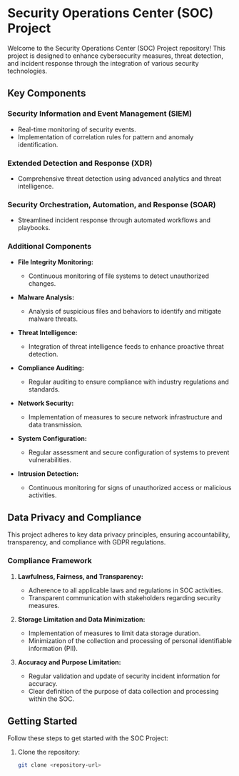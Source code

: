 # Security Operations Center (SOC) Project

Welcome to the Security Operations Center (SOC) Project repository! This project is designed to enhance cybersecurity measures, threat detection, and incident response through the integration of various security technologies.

## Key Components

### Security Information and Event Management (SIEM)

- Real-time monitoring of security events.
- Implementation of correlation rules for pattern and anomaly identification.

### Extended Detection and Response (XDR)

- Comprehensive threat detection using advanced analytics and threat intelligence.

### Security Orchestration, Automation, and Response (SOAR)

- Streamlined incident response through automated workflows and playbooks.

### Additional Components

- **File Integrity Monitoring:**
  - Continuous monitoring of file systems to detect unauthorized changes.

- **Malware Analysis:**
  - Analysis of suspicious files and behaviors to identify and mitigate malware threats.

- **Threat Intelligence:**
  - Integration of threat intelligence feeds to enhance proactive threat detection.

- **Compliance Auditing:**
  - Regular auditing to ensure compliance with industry regulations and standards.

- **Network Security:**
  - Implementation of measures to secure network infrastructure and data transmission.

- **System Configuration:**
  - Regular assessment and secure configuration of systems to prevent vulnerabilities.

- **Intrusion Detection:**
  - Continuous monitoring for signs of unauthorized access or malicious activities.

## Data Privacy and Compliance

This project adheres to key data privacy principles, ensuring accountability, transparency, and compliance with GDPR regulations.

### Compliance Framework

1. **Lawfulness, Fairness, and Transparency:**
   - Adherence to all applicable laws and regulations in SOC activities.
   - Transparent communication with stakeholders regarding security measures.

2. **Storage Limitation and Data Minimization:**
   - Implementation of measures to limit data storage duration.
   - Minimization of the collection and processing of personal identifiable information (PII).

3. **Accuracy and Purpose Limitation:**
   - Regular validation and update of security incident information for accuracy.
   - Clear definition of the purpose of data collection and processing within the SOC.

## Getting Started

Follow these steps to get started with the SOC Project:

1. Clone the repository:
   ```bash
   git clone <repository-url>
